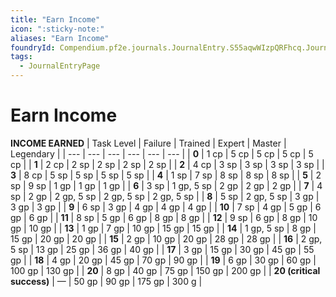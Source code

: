 ```yaml
---
title: "Earn Income"
icon: ":sticky-note:"
aliases: "Earn Income"
foundryId: Compendium.pf2e.journals.JournalEntry.S55aqwWIzpQRFhcq.JournalEntryPage.aBALUjLyOqXKlhrP
tags:
  - JournalEntryPage
---
```


# Earn Income
**INCOME EARNED**
| Task Level | Failure | Trained | Expert | Master | Legendary |
| --- | --- | --- | --- | --- | --- |
| **0** | 1 cp | 5 cp | 5 cp | 5 cp | 5 cp |
| **1** | 2 cp | 2 sp | 2 sp | 2 sp | 2 sp |
| **2** | 4 cp | 3 sp | 3 sp | 3 sp | 3 sp |
| **3** | 8 cp | 5 sp | 5 sp | 5 sp | 5 sp |
| **4** | 1 sp | 7 sp | 8 sp | 8 sp | 8 sp |
| **5** | 2 sp | 9 sp | 1 gp | 1 gp | 1 gp |
| **6** | 3 sp | 1 gp, 5 sp | 2 gp | 2 gp | 2 gp |
| **7** | 4 sp | 2 gp | 2 gp, 5 sp | 2 gp, 5 sp | 2 gp, 5 sp |
| **8** | 5 sp | 2 gp, 5 sp | 3 gp | 3 gp | 3 gp |
| **9** | 6 sp | 3 gp | 4 gp | 4 gp | 4 gp |
| **10** | 7 sp | 4 gp | 5 gp | 6 gp | 6 gp |
| **11** | 8 sp | 5 gp | 6 gp | 8 gp | 8 gp |
| **12** | 9 sp | 6 gp | 8 gp | 10 gp | 10 gp |
| **13** | 1 gp | 7 gp | 10 gp | 15 gp | 15 gp |
| **14** | 1 gp, 5 sp | 8 gp | 15 gp | 20 gp | 20 gp |
| **15** | 2 gp | 10 gp | 20 gp | 28 gp | 28 gp |
| **16** | 2 gp, 5 sp | 13 gp | 25 gp | 36 gp | 40 gp |
| **17** | 3 gp | 15 gp | 30 gp | 45 gp | 55 gp |
| **18** | 4 gp | 20 gp | 45 gp | 70 gp | 90 gp |
| **19** | 6 gp | 30 gp | 60 gp | 100 gp | 130 gp |
| **20** | 8 gp | 40 gp | 75 gp | 150 gp | 200 gp |
| **20 (critical success)** | — | 50 gp | 90 gp | 175 gp | 300 g |